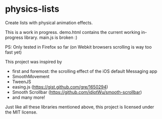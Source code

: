 # physics-lists
Create lists with physical animation effects.

This is a work in progress. demo.html contains the current working in-progress library. main.js is broken :)

PS: Only tested in Firefox so far (on Webkit browsers scrolling is way too fast yet)

This project was inspired by
- first and foremost: the scrolling effect of the iOS default Messaging app
- SmoothMovement
- TweenJS
- easing.js (https://gist.github.com/gre/1650294)
- Smooth Scrollbar (https://github.com/idiotWu/smooth-scrollbar)
- and many more!

Just like all these libraries mentioned above, this project is licensed under the MIT license.
